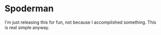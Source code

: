 Spoderman
=========
I'm just releasing this for fun, not because I accomplished something. This is real simple anyway.

